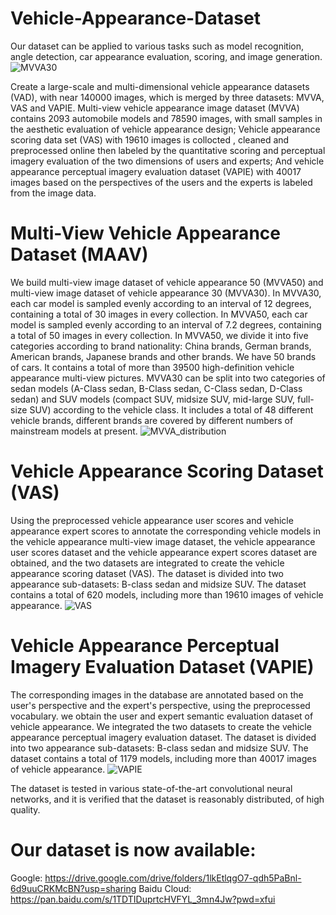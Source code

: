 # Vehicle-Appearance-Dataset 
Our dataset can be applied to various tasks such as model recognition, angle detection, car appearance evaluation, scoring, and image generation.
![MVVA30](https://github.com/KDafu/Vehicle-Appearance-Dataset/assets/101496714/d2aedc65-1a9b-468b-a822-861dc0492770)

Create a large-scale and multi-dimensional vehicle appearance datasets (VAD), with near 140000 images, which is merged by three datasets: MVVA, VAS and VAPIE. Multi-view vehicle appearance image dataset (MVVA) contains 2093 automobile models and 78590 images, with small samples in the aesthetic evaluation of vehicle appearance design; Vehicle appearance scoring data set (VAS) with 19610 images is collocted , cleaned and preprocessed online then labeled by the quantitative scoring and perceptual imagery evaluation of the two dimensions of users and experts; And vehicle appearance perceptual imagery evaluation dataset (VAPIE) with 40017 images based on the perspectives of the users and the experts is labeled from the image data. 
# Multi-View Vehicle Appearance Dataset (MAAV)
We build multi-view image dataset of vehicle appearance 50 (MVVA50) and multi-view image dataset of vehicle appearance 30 (MVVA30). 
In MVVA30, each car model is sampled evenly according to an interval of 12 degrees, containing a total of 30 images in every collection. In MVVA50, each car model is sampled evenly according to an interval of 7.2 degrees, containing a total of 50 images in every collection. 
In MVVA50, we divide it into five categories according to brand nationality: China brands, German brands, American brands, Japanese brands and other brands. We have 50 brands of cars. It contains a total of more than 39500 high-definition vehicle appearance multi-view pictures. 
MVVA30 can be split into two categories of sedan models (A-Class sedan, B-Class sedan, C-Class sedan, D-Class sedan) and SUV models (compact SUV, midsize SUV, mid-large SUV, full-size SUV) according to the vehicle class. It includes a total of 48 different vehicle brands, different brands are covered by different numbers of mainstream models at present.
![MVVA_distribution](https://github.com/KDafu/Vehicle-Appearance-Dataset/assets/101496714/d344c9e0-d7e3-454e-acb3-a16b322c5c8d)
# Vehicle Appearance Scoring Dataset (VAS)
Using the preprocessed vehicle appearance user scores and vehicle appearance expert scores to annotate the corresponding vehicle models in the vehicle appearance multi-view image dataset, the vehicle appearance user scores dataset and the vehicle appearance expert scores dataset are obtained, and the two datasets are integrated to create the vehicle appearance scoring dataset (VAS). The dataset is divided into two appearance sub-datasets: B-class sedan and midsize SUV. The dataset contains a total of 620 models, including more than 19610 images of vehicle appearance.
![VAS](https://github.com/KDafu/Vehicle-Appearance-Dataset/assets/101496714/608e6e20-166e-4b64-b435-7f784a367fba)
#  Vehicle Appearance Perceptual Imagery Evaluation Dataset (VAPIE)
The corresponding images in the database are annotated based on the user's perspective and the expert's perspective, using the preprocessed vocabulary. we obtain the user and expert semantic evaluation dataset of vehicle appearance. We integrated the two datasets to create the vehicle appearance perceptual imagery evaluation dataset. The dataset is divided into two appearance sub-datasets: B-class sedan and midsize SUV. The dataset contains a total of 1179 models, including more than 40017 images of vehicle appearance.
![VAPIE](https://github.com/KDafu/Vehicle-Appearance-Dataset/assets/101496714/0f4eae4d-39e5-479f-a634-92c8f2682702)

The dataset is tested in various state-of-the-art convolutional neural networks, and it is verified that the dataset is reasonably distributed, of high quality.
# Our dataset is now available:
Google: https://drive.google.com/drive/folders/1lkEtlqgO7-qdh5PaBnl-6d9uuCRKMcBN?usp=sharing
Baidu Cloud: https://pan.baidu.com/s/1TDTIDuprtcHVFYL_3mn4Jw?pwd=xfui 

